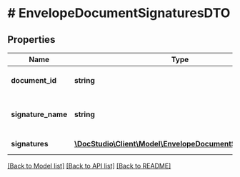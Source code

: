 # # EnvelopeDocumentSignaturesDTO

## Properties

Name | Type | Description | Notes
------------ | ------------- | ------------- | -------------
**document_id** | **string** | Envelope document uuid |
**signature_name** | **string** | Envelope document signature name |
**signatures** | [**\DocStudio\Client\Model\EnvelopeDocumentSignatureDTO[]**](EnvelopeDocumentSignatureDTO.md) | Document signatures |

[[Back to Model list]](../../README.md#models) [[Back to API list]](../../README.md#endpoints) [[Back to README]](../../README.md)
